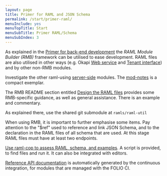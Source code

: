 ```yaml
---
layout: page
title: Primer for RAML and JSON Schema
permalink: /start/primer-raml/
menuInclude: yes
menuTopTitle: Start
menuSubTitle: Primer RAML/Schema
menuSubIndex: 3
---
```


As explained in the [Primer for back-end development](/start/primer-develop-backend/) the _RAML Module Builder (RMB)_ framework can be utilised to ease development.
RAML files are also utilised in other ways
(e.g. Okapi [Web service](https://github.com/folio-org/okapi/blob/master/doc/guide.md#web-service) and [Tenant interface](https://github.com/folio-org/okapi/blob/master/doc/guide.md#tenant-interface))
and by other non-RMB modules.

Investigate the other raml-using [server-side](/source-code/#server-side) modules.
The [mod-notes](https://github.com/folio-org/mod-notes) is a compact exemplar.

The RMB README section entitled [Design the RAML files](https://github.com/folio-org/raml-module-builder#step-6-design-the-raml-files) provides some RMB-specific guidance, as well as general assistance. There is an example and commentary.

As explained there, use the shared git submodule at `ramls/raml-util`

When using RMB, it is important to further emphasise some items.
Pay attention to the "$ref" used to reference and link JSON Schema, and to the declaration in the RAML files of all schema that are used.
At this stage RAML files must have at least two endpoints.

[Use raml-cop to assess RAML, schema, and examples](/guides/raml-cop/).
A script is provided, to find files and run it.
It can also be integrated with editors.

[Reference API documentation](/reference/api/)
is automatically generated by the continuous integration,
for modules that are managed with the FOLIO CI.
